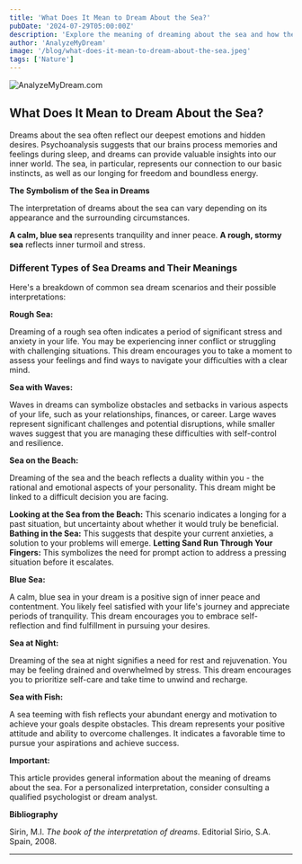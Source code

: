 ```yaml
---
title: 'What Does It Mean to Dream About the Sea?'
pubDate: '2024-07-29T05:00:00Z'
description: 'Explore the meaning of dreaming about the sea and how these dreams can reflect your emotions and inner state. Find out what the rough sea, the blue sea, and other scenarios represent.'
author: 'AnalyzeMyDream'
image: '/blog/what-does-it-mean-to-dream-about-the-sea.jpeg'
tags: ['Nature']
---
```


![AnalyzeMyDream.com](/blog/what-does-it-mean-to-dream-about-the-sea.jpeg)

## What Does It Mean to Dream About the Sea?

Dreams about the sea often reflect our deepest emotions and hidden desires. Psychoanalysis suggests that our brains process memories and feelings during sleep, and dreams can provide valuable insights into our inner world. The sea, in particular, represents our connection to our basic instincts, as well as our longing for freedom and boundless energy.

**The Symbolism of the Sea in Dreams**

The interpretation of dreams about the sea can vary depending on its appearance and the surrounding circumstances. 

**A calm, blue sea** represents tranquility and inner peace.
**A rough, stormy sea** reflects inner turmoil and stress.

### Different Types of Sea Dreams and Their Meanings

Here's a breakdown of common sea dream scenarios and their possible interpretations:

**Rough Sea:**

Dreaming of a rough sea often indicates a period of significant stress and anxiety in your life. You may be experiencing inner conflict or struggling with challenging situations. This dream encourages you to take a moment to assess your feelings and find ways to navigate your difficulties with a clear mind.

**Sea with Waves:**

Waves in dreams can symbolize obstacles and setbacks in various aspects of your life, such as your relationships, finances, or career. Large waves represent significant challenges and potential disruptions, while smaller waves suggest that you are managing these difficulties with self-control and resilience.

**Sea on the Beach:**

Dreaming of the sea and the beach reflects a duality within you - the rational and emotional aspects of your personality. This dream might be linked to a difficult decision you are facing. 

**Looking at the Sea from the Beach:** This scenario indicates a longing for a past situation, but uncertainty about whether it would truly be beneficial. 
**Bathing in the Sea:**  This suggests that despite your current anxieties, a solution to your problems will emerge.
**Letting Sand Run Through Your Fingers:**  This symbolizes the need for prompt action to address a pressing situation before it escalates.

**Blue Sea:**

A calm, blue sea in your dream is a positive sign of inner peace and contentment. You likely feel satisfied with your life's journey and appreciate periods of tranquility. This dream encourages you to embrace self-reflection and find fulfillment in pursuing your desires.

**Sea at Night:**

Dreaming of the sea at night signifies a need for rest and rejuvenation. You may be feeling drained and overwhelmed by stress. This dream encourages you to prioritize self-care and take time to unwind and recharge. 

**Sea with Fish:**

A sea teeming with fish reflects your abundant energy and motivation to achieve your goals despite obstacles. This dream represents your positive attitude and ability to overcome challenges. It indicates a favorable time to pursue your aspirations and achieve success. 

**Important:**

This article provides general information about the meaning of dreams about the sea. For a personalized interpretation, consider consulting a qualified psychologist or dream analyst.

**Bibliography**

Sirin, M.I. *The book of the interpretation of dreams*. Editorial Sirio, S.A. Spain, 2008.

---